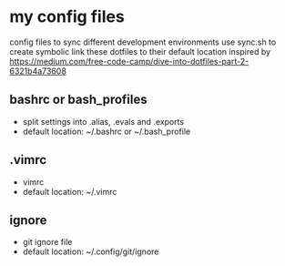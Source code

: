 # my config files

config files to sync different development environments
use sync.sh to create symbolic link these dotfiles to their default location
inspired by <https://medium.com/free-code-camp/dive-into-dotfiles-part-2-6321b4a73608>

## bashrc or bash\_profiles

- split settings into .alias, .evals and .exports
- default location: ~/.bashrc or ~/.bash\_profile

## .vimrc

- vimrc
- default location: ~/.vimrc

## ignore

- git ignore file
- default location: ~/.config/git/ignore

